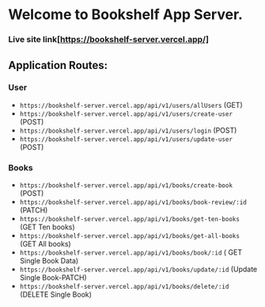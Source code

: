 # Welcome to Bookshelf App Server.

### Live site link[https://bookshelf-server.vercel.app/]

## Application Routes:

### User

- `https://bookshelf-server.vercel.app/api/v1/users/allUsers` (GET)
- `https://bookshelf-server.vercel.app/api/v1/users/create-user` (POST)
- `https://bookshelf-server.vercel.app/api/v1/users/login` (POST)
- `https://bookshelf-server.vercel.app/api/v1/users/update-user` (POST)

### Books

- `https://bookshelf-server.vercel.app/api/v1/books/create-book` (POST)
- `https://bookshelf-server.vercel.app/api/v1/books/book-review/:id` (PATCH)
- `https://bookshelf-server.vercel.app/api/v1/books/get-ten-books` (GET Ten books)
- `https://bookshelf-server.vercel.app/api/v1/books/get-all-books` (GET All books)
- `https://bookshelf-server.vercel.app/api/v1/books/book/:id` ( GET Single Book Data)
- `https://bookshelf-server.vercel.app/api/v1/books/update/:id` (Update Single Book-PATCH)
- `https://bookshelf-server.vercel.app/api/v1/books/delete/:id` (DELETE Single Book)
